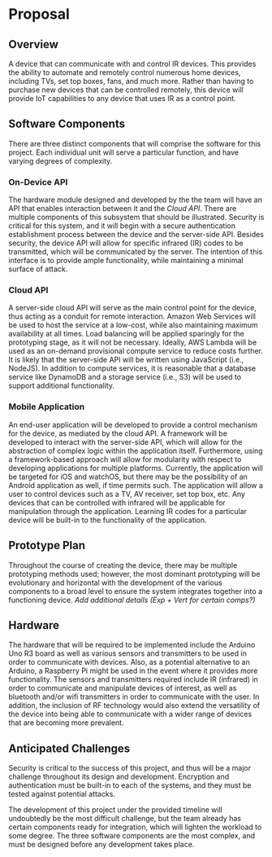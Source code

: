 # Proposal

## Overview
A device that can communicate with and control IR devices. This provides the ability to automate and remotely control numerous home devices, including TVs, set top boxes, fans, and much more. Rather than having to purchase new devices that can be controlled remotely, this device will provide IoT capabilities to any device that uses IR as a control point.

## Software Components
There are three distinct components that will comprise the software for this project. Each individual unit will serve a particular function, and have varying degrees of complexity.

### On-Device API
The hardware module designed and developed by the the team will have an API that enables interaction between it and the *Cloud API*. There are multiple components of this subsystem that should be illustrated. Security is critical for this system, and it will begin with a secure authentication establishment process between the device and the server-side API. Besides security, the device API will allow for specific infrared (IR) codes to be transmitted, which will be communicated by the server. The intention of this interface is to provide ample functionality, while maintaining a minimal surface of attack.

### Cloud API
A server-side cloud API will serve as the main control point for the device, thus acting as a conduit for remote interaction. Amazon Web Services will be used to host the service at a low-cost, while also maintaining maximum availability at all times. Load balancing will be applied sparingly for the prototyping stage, as it will not be necessary. Ideally, AWS Lambda will be used as an on-demand provisional compute service to reduce costs further. It is likely that the server-side API will be written using JavaScript (i.e., NodeJS). In addition to compute services, it is reasonable that a database service like DynamoDB and a storage service (i.e., S3) will be used to support additional functionality.

### Mobile Application
An end-user application will be developed to provide a control mechanism for the device, as mediated by the cloud API. A framework will be developed to interact with the server-side API, which will allow for the abstraction of complex logic within the application itself. Furthermore, using a framework-based approach will allow for modularity with respect to developing applications for multiple platforms. Currently, the application will be targeted for iOS and watchOS, but there may be the possibility of an Android application as well, if time permits such. The application will allow a user to control devices such as a TV, AV receiver, set top box, etc. Any devices that can be controlled with infrared will be applicable for manipulation through the application. Learning IR codes for a particular device will be built-in to the functionality of the application.

## Prototype Plan
Throughout the course of creating the device, there may be multiple prototyping methods used; however, the most dominant prototyping will be evolutionary and horizontal with the development of the various components to a broad level to ensure the system integrates together into a functioning device. *Add additional details (Exp + Vert for certain comps?)*

## Hardware
The hardware that will be required to be implemented include the Arduino Uno R3 board as well as various sensors and transmitters to be used in order to communicate with devices. Also, as a potential alternative to an Arduino, a Raspberry Pi might be used in the event where it provides more functionality. The sensors and transmitters required include IR (infrared) in order to communicate and manipulate devices of interest, as well as bluetooth and/or wifi transmitters in order to communicate with the user. In addition, the inclusion of RF technology would also extend the versatility of the device into being able to communicate with a wider range of devices that are becoming more prevalent.

## Anticipated Challenges
Security is critical to the success of this project, and thus will be a major challenge throughout its design and development. Encryption and authentication must be built-in to each of the systems, and they must be tested against potential attacks.

The development of this project under the provided timeline will undoubtedly be the most difficult challenge, but the team already has certain components ready for integration, which will lighten the workload to some degree. The three software components are the most complex, and must be designed before any development takes place.

